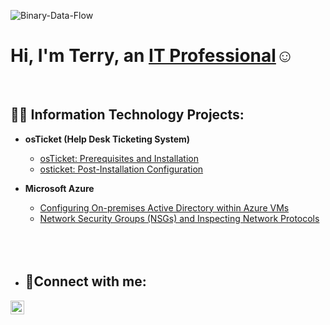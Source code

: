 
![Binary-Data-Flow](https://github.com/Terry-Jackson/Terry-Jackson/assets/155121596/520e6c57-86fa-43ef-8fb6-a955bfc35eaa)







<h1>Hi, I'm Terry, an <a href="https://linkedin.com/in/terry-jackson-895a9313b">IT Professional</a>☺</h1>
<br>
<h2>👨‍💻 Information Technology Projects:</h2>

- <b>osTicket (Help Desk Ticketing System)</b>
   - [osTicket: Prerequisites and Installation](https://github.com/Terry-Jackson/osticket-prereqs)<br>
   - [osticket: Post-Installation Configuration](https://github.com/Terry-Jackson/Post-Installation-Configuration.git)


- <b>Microsoft Azure</b>
  - [Configuring On-premises Active Directory within Azure VMs](https://github.com/Terry-Jackson/Active-Directory.git)
  - [Network Security Groups (NSGs) and Inspecting Network Protocols](https://github.com/Terry-Jackson/azure-network-protocols)

   <br>
  <br>
  <br>
  
 - <h2>🤳Connect with me:</h2>

[<img align="left" alt="terry-jackson-895a9313b | LinkedIn" width="22px" src="https://cdn.jsdelivr.net/npm/simple-icons@v3/icons/linkedin.svg" />][linkedin]


[linkedin]: https://linkedin.com/in/terry-jackson-895a9313b

 

     



    
